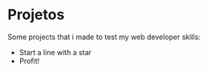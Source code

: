# Projetos

Some projects that i made to test my web developer skills:

* Start a line with a star
* Profit!